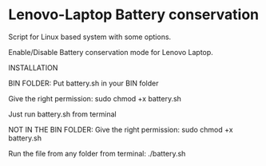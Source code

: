 # Lenovo-Laptop Battery conservation

Script for Linux based system with some options.

Enable/Disable Battery conservation mode for Lenovo Laptop.


INSTALLATION

BIN FOLDER:
Put battery.sh in your BIN folder

Give the right permission:
sudo chmod +x battery.sh
 
Just run battery.sh from terminal


NOT IN THE BIN FOLDER:
Give the right permission:
sudo chmod +x battery.sh

Run the file from any folder from terminal:
./battery.sh
